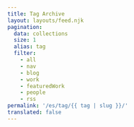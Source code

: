 ```yaml
---
title: Tag Archive
layout: layouts/feed.njk
pagination:
  data: collections
  size: 1
  alias: tag
  filter:
    - all
    - nav
    - blog
    - work
    - featuredWork
    - people
    - rss
permalink: '/es/tag/{{ tag | slug }}/'
translated: false
---
```



